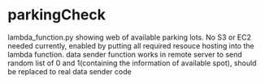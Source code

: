 # parkingCheck

lambda_function.py showing web of available parking lots.
No S3 or EC2 needed currently, enabled by putting all required resouce hosting into the lambda function.
data sender function works in remote server to send random list of 0 and 1(containing the information of available spot), should be replaced to real data sender code
